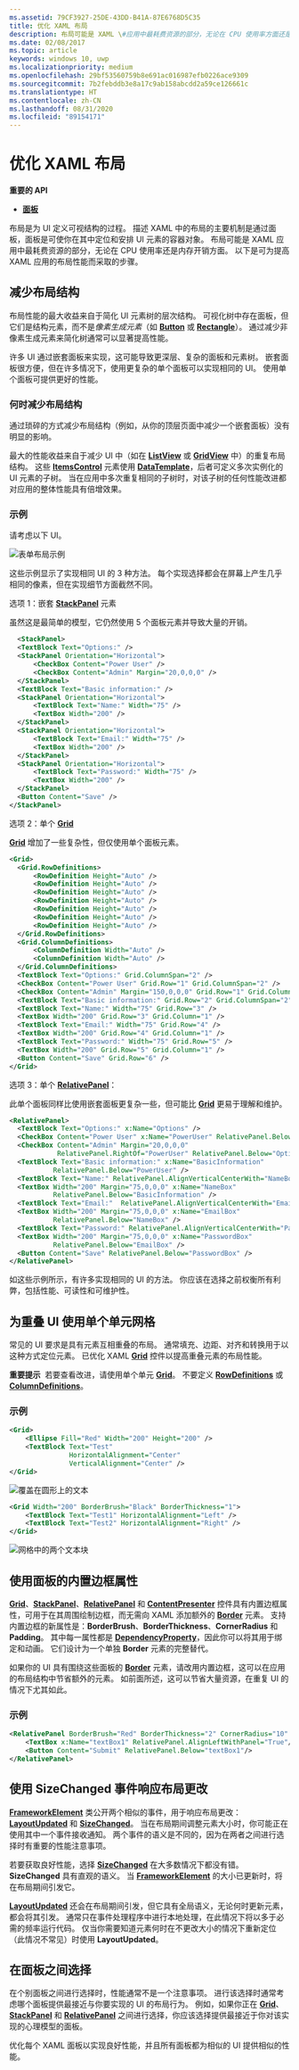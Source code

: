 ```yaml
---
ms.assetid: 79CF3927-25DE-43DD-B41A-87E6768D5C35
title: 优化 XAML 布局
description: 布局可能是 XAML \#应用中最耗费资源的部分，无论在 CPU 使用率方面还是内存开销方面。 以下是可为提高 XAML 应用的布局性能而采取的步骤。
ms.date: 02/08/2017
ms.topic: article
keywords: windows 10, uwp
ms.localizationpriority: medium
ms.openlocfilehash: 29bf53560759b8e691ac016987efb0226ace9309
ms.sourcegitcommit: 7b2febddb3e8a17c9ab158abcdd2a59ce126661c
ms.translationtype: HT
ms.contentlocale: zh-CN
ms.lasthandoff: 08/31/2020
ms.locfileid: "89154171"
---
```

# <a name="optimize-your-xaml-layout"></a>优化 XAML 布局


**重要的 API**

-   [**面板**](/uwp/api/Windows.UI.Xaml.Controls.Panel)

布局是为 UI 定义可视结构的过程。 描述 XAML 中的布局的主要机制是通过面板，面板是可使你在其中定位和安排 UI 元素的容器对象。 布局可能是 XAML 应用中最耗费资源的部分，无论在 CPU 使用率还是内存开销方面。 以下是可为提高 XAML 应用的布局性能而采取的步骤。

## <a name="reduce-layout-structure"></a>减少布局结构

布局性能的最大收益来自于简化 UI 元素树的层次结构。 可视化树中存在面板，但它们是结构元素，而不是*像素生成元素*（如 [**Button**](/uwp/api/Windows.UI.Xaml.Controls.Button) 或 [**Rectangle**](/uwp/api/Windows.UI.Xaml.Shapes.Rectangle)）。 通过减少非像素生成元素来简化树通常可以显著提高性能。

许多 UI 通过嵌套面板来实现，这可能导致更深层、复杂的面板和元素树。 嵌套面板很方便，但在许多情况下，使用更复杂的单个面板可以实现相同的 UI。 使用单个面板可提供更好的性能。

### <a name="when-to-reduce-layout-structure"></a>何时减少布局结构

通过琐碎的方式减少布局结构（例如，从你的顶层页面中减少一个嵌套面板）没有明显的影响。

最大的性能收益来自于减少 UI 中（如在 [**ListView**](/uwp/api/Windows.UI.Xaml.Controls.ListView) 或 [**GridView**](/uwp/api/Windows.UI.Xaml.Controls.GridView) 中）的重复布局结构。 这些 [**ItemsControl**](/uwp/api/Windows.UI.Xaml.Controls.ItemsControl) 元素使用 [**DataTemplate**](/uwp/api/Windows.UI.Xaml.DataTemplate)，后者可定义多次实例化的 UI 元素的子树。 当在应用中多次重复相同的子树时，对该子树的任何性能改进都对应用的整体性能具有倍增效果。

### <a name="examples"></a>示例

请考虑以下 UI。

![表单布局示例](images/layout-perf-ex1.png)

这些示例显示了实现相同 UI 的 3 种方法。 每个实现选择都会在屏幕上产生几乎相同的像素，但在实现细节方面截然不同。

选项 1：嵌套 [**StackPanel**](/uwp/api/Windows.UI.Xaml.Controls.StackPanel) 元素

虽然这是最简单的模型，它仍然使用 5 个面板元素并导致大量的开销。

```xml
  <StackPanel>
  <TextBlock Text="Options:" />
  <StackPanel Orientation="Horizontal">
      <CheckBox Content="Power User" />
      <CheckBox Content="Admin" Margin="20,0,0,0" />
  </StackPanel>
  <TextBlock Text="Basic information:" />
  <StackPanel Orientation="Horizontal">
      <TextBlock Text="Name:" Width="75" />
      <TextBox Width="200" />
  </StackPanel>
  <StackPanel Orientation="Horizontal">
      <TextBlock Text="Email:" Width="75" />
      <TextBox Width="200" />
  </StackPanel>
  <StackPanel Orientation="Horizontal">
      <TextBlock Text="Password:" Width="75" />
      <TextBox Width="200" />
  </StackPanel>
  <Button Content="Save" />
</StackPanel>
```

选项 2：单个 [**Grid**](/uwp/api/Windows.UI.Xaml.Controls.Grid)

[  **Grid**](/uwp/api/Windows.UI.Xaml.Controls.Grid) 增加了一些复杂性，但仅使用单个面板元素。

```xml
<Grid>
  <Grid.RowDefinitions>
      <RowDefinition Height="Auto" />
      <RowDefinition Height="Auto" />
      <RowDefinition Height="Auto" />
      <RowDefinition Height="Auto" />
      <RowDefinition Height="Auto" />
      <RowDefinition Height="Auto" />
      <RowDefinition Height="Auto" />
  </Grid.RowDefinitions>
  <Grid.ColumnDefinitions>
      <ColumnDefinition Width="Auto" />
      <ColumnDefinition Width="Auto" />
  </Grid.ColumnDefinitions>
  <TextBlock Text="Options:" Grid.ColumnSpan="2" />
  <CheckBox Content="Power User" Grid.Row="1" Grid.ColumnSpan="2" />
  <CheckBox Content="Admin" Margin="150,0,0,0" Grid.Row="1" Grid.ColumnSpan="2" />
  <TextBlock Text="Basic information:" Grid.Row="2" Grid.ColumnSpan="2" />
  <TextBlock Text="Name:" Width="75" Grid.Row="3" />
  <TextBox Width="200" Grid.Row="3" Grid.Column="1" />
  <TextBlock Text="Email:" Width="75" Grid.Row="4" />
  <TextBox Width="200" Grid.Row="4" Grid.Column="1" />
  <TextBlock Text="Password:" Width="75" Grid.Row="5" />
  <TextBox Width="200" Grid.Row="5" Grid.Column="1" />
  <Button Content="Save" Grid.Row="6" />
</Grid>
```

选项 3：单个 [**RelativePanel**](/uwp/api/Windows.UI.Xaml.Controls.RelativePanel)：

此单个面板同样比使用嵌套面板更复杂一些，但可能比 [**Grid**](/uwp/api/Windows.UI.Xaml.Controls.Grid) 更易于理解和维护。

```xml
<RelativePanel>
  <TextBlock Text="Options:" x:Name="Options" />
  <CheckBox Content="Power User" x:Name="PowerUser" RelativePanel.Below="Options" />
  <CheckBox Content="Admin" Margin="20,0,0,0" 
            RelativePanel.RightOf="PowerUser" RelativePanel.Below="Options" />
  <TextBlock Text="Basic information:" x:Name="BasicInformation"
           RelativePanel.Below="PowerUser" />
  <TextBlock Text="Name:" RelativePanel.AlignVerticalCenterWith="NameBox" />
  <TextBox Width="200" Margin="75,0,0,0" x:Name="NameBox"               
           RelativePanel.Below="BasicInformation" />
  <TextBlock Text="Email:"  RelativePanel.AlignVerticalCenterWith="EmailBox" />
  <TextBox Width="200" Margin="75,0,0,0" x:Name="EmailBox"
           RelativePanel.Below="NameBox" />
  <TextBlock Text="Password:" RelativePanel.AlignVerticalCenterWith="PasswordBox" />
  <TextBox Width="200" Margin="75,0,0,0" x:Name="PasswordBox"
           RelativePanel.Below="EmailBox" />
  <Button Content="Save" RelativePanel.Below="PasswordBox" />
</RelativePanel>
```

如这些示例所示，有许多实现相同的 UI 的方法。 你应该在选择之前权衡所有利弊，包括性能、可读性和可维护性。

## <a name="use-single-cell-grids-for-overlapping-ui"></a>为重叠 UI 使用单个单元网格

常见的 UI 要求是具有元素互相重叠的布局。 通常填充、边距、对齐和转换用于以这种方式定位元素。 已优化 XAML [**Grid**](/uwp/api/Windows.UI.Xaml.Controls.Grid) 控件以提高重叠元素的布局性能。

**重要提示**  若要查看改进，请使用单个单元 [**Grid**](/uwp/api/Windows.UI.Xaml.Controls.Grid)。 不要定义 [**RowDefinitions**](/uwp/api/windows.ui.xaml.controls.grid.rowdefinitions) 或 [**ColumnDefinitions**](/uwp/api/windows.ui.xaml.controls.grid.columndefinitions)。

### <a name="examples"></a>示例

```xml
<Grid>
    <Ellipse Fill="Red" Width="200" Height="200" />
    <TextBlock Text="Test" 
               HorizontalAlignment="Center" 
               VerticalAlignment="Center" />
</Grid>
```

![覆盖在圆形上的文本](images/layout-perf-ex2.png)

```xml
<Grid Width="200" BorderBrush="Black" BorderThickness="1">
    <TextBlock Text="Test1" HorizontalAlignment="Left" />
    <TextBlock Text="Test2" HorizontalAlignment="Right" />
</Grid>
```

![网格中的两个文本块](images/layout-perf-ex3.png)

## <a name="use-a-panels-built-in-border-properties"></a>使用面板的内置边框属性

[**Grid**](/uwp/api/Windows.UI.Xaml.Controls.Grid)、[**StackPanel**](/uwp/api/Windows.UI.Xaml.Controls.StackPanel)、[**RelativePanel**](/uwp/api/Windows.UI.Xaml.Controls.RelativePanel) 和 [**ContentPresenter**](/uwp/api/Windows.UI.Xaml.Controls.ContentPresenter) 控件具有内置边框属性，可用于在其周围绘制边框，而无需向 XAML 添加额外的 [**Border**](/uwp/api/Windows.UI.Xaml.Controls.Border) 元素。 支持内置边框的新属性是：**BorderBrush**、**BorderThickness**、**CornerRadius** 和 **Padding**。 其中每一属性都是 [**DependencyProperty**](/uwp/api/Windows.UI.Xaml.DependencyProperty)，因此你可以将其用于绑定和动画。 它们设计为一个单独 **Border** 元素的完整替代。

如果你的 UI 具有围绕这些面板的 [**Border**](/uwp/api/Windows.UI.Xaml.Controls.Border) 元素，请改用内置边框，这可以在应用的布局结构中节省额外的元素。 如前面所述，这可以节省大量资源，在重复 UI 的情况下尤其如此。

### <a name="examples"></a>示例

```xml
<RelativePanel BorderBrush="Red" BorderThickness="2" CornerRadius="10" Padding="12">
    <TextBox x:Name="textBox1" RelativePanel.AlignLeftWithPanel="True"/>
    <Button Content="Submit" RelativePanel.Below="textBox1"/>
</RelativePanel>
```

## <a name="use-sizechanged-events-to-respond-to-layout-changes"></a>使用 **SizeChanged** 事件响应布局更改

[**FrameworkElement**](/uwp/api/Windows.UI.Xaml.FrameworkElement) 类公开两个相似的事件，用于响应布局更改：[**LayoutUpdated**](/uwp/api/windows.ui.xaml.frameworkelement.layoutupdated) 和 [**SizeChanged**](/uwp/api/windows.ui.xaml.frameworkelement.sizechanged)。 当在布局期间调整元素大小时，你可能正在使用其中一个事件接收通知。 两个事件的语义是不同的，因为在两者之间进行选择时有重要的性能注意事项。

若要获取良好性能，选择 [**SizeChanged**](/uwp/api/windows.ui.xaml.frameworkelement.sizechanged) 在大多数情况下都没有错。 **SizeChanged** 具有直观的语义。 当 [**FrameworkElement**](/uwp/api/Windows.UI.Xaml.FrameworkElement) 的大小已更新时，将在布局期间引发它。

[**LayoutUpdated**](/uwp/api/windows.ui.xaml.frameworkelement.layoutupdated) 还会在布局期间引发，但它具有全局语义，无论何时更新元素，都会将其引发。 通常只在事件处理程序中进行本地处理，在此情况下将以多于必需的频率运行代码。 仅当你需要知道元素何时在不更改大小的情况下重新定位（此情况不常见）时使用 **LayoutUpdated**。

## <a name="choosing-between-panels"></a>在面板之间选择

在个别面板之间进行选择时，性能通常不是一个注意事项。 进行该选择时通常考虑哪个面板提供最接近与你要实现的 UI 的布局行为。 例如，如果你正在 [**Grid**](/uwp/api/Windows.UI.Xaml.Controls.Grid)、[**StackPanel**](/uwp/api/Windows.UI.Xaml.Controls.StackPanel) 和 [**RelativePanel**](/uwp/api/Windows.UI.Xaml.Controls.RelativePanel) 之间进行选择，你应该选择提供最接近于你对该实现的心理模型的面板。

优化每个 XAML 面板以实现良好性能，并且所有面板都为相似的 UI 提供相似的性能。